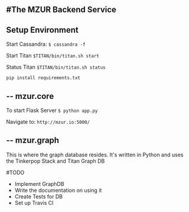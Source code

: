 #The MZUR Backend Service
--------------

Setup Environment
---

Start Cassandra: 
`$ cassandra -f`

Start Titan
`$TITAN/bin/titan.sh start`

Status Titan
`$TITAN/bin/titan.sh status`

`pip install requirements.txt`


--
mzur.core
--
To start Flask Server
`$ python app.py`

Navigate to:
`http://mzur.io:5000/`


--
mzur.graph
--

This is where the graph database resides. It's written in Python and uses the Tinkerpop Stack and Titan Graph DB

#TODO

* Implement GraphDB
* Write the documentation on using it
* Create Tests for DB
* Set up Travis CI

